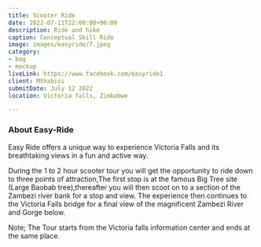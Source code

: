 ```yaml
---
title: Scooter Ride
date: 2022-07-11T22:00:00+00:00
description: Ride and hike
caption: Conceptual Skill Ride
image: images/easyride/7.jpeg
category:
- bag
- mockup
liveLink: https://www.facebook.com/easyride1
client: Mthabisi
submitDate: July 12 2022
location: Victoria falls, Zimbabwe

---
```

### About Easy-Ride

Easy Ride offers a unique way to experience Victoria Falls and its breathtaking views in a fun and active way.

During the 1 to 2 hour scooter tour you will get the opportunity to ride down to three points of attraction,The first stop is at the famous Big Tree site (Large Baobab tree),thereafter you will then scoot on to a section of the Zambezi river bank for a stop and view. The experience then continues to the Victoria Falls bridge for a final view of the magnificent Zambezi River and Gorge below.

Note; The Tour starts from the Victoria falls information center and ends at the same place.